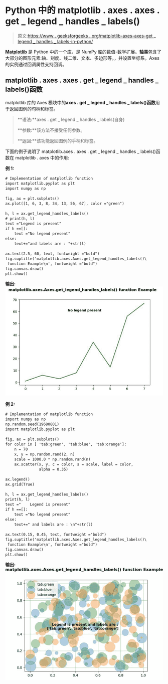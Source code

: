 # Python 中的 matplotlib . axes . axes . get _ legend _ handles _ labels()

> 原文:[https://www . geeksforgeeks . org/matplotlib-axes-axes-get _ legend _ handles _ labels-in-python/](https://www.geeksforgeeks.org/matplotlib-axes-axes-get_legend_handles_labels-in-python/)

**[Matplotlib](https://www.geeksforgeeks.org/python-introduction-matplotlib/)** 是 Python 中的一个库，是 NumPy 库的数值-数学扩展。**轴类**包含了大部分的图形元素:轴、刻度、线二维、文本、多边形等。，并设置坐标系。Axes 的实例通过回调属性支持回调。

## matplotlib . axes . axes . get _ legend _ handles _ labels()函数

matplotlib 库的 Axes 模块中的**axes . get _ legend _ handles _ labels()函数**用于返回图例的句柄和标签。

> **语法:**axes . get _ legend _ handles _ labels(自身)
> 
> **参数:**该方法不接受任何参数。
> 
> **返回:**该功能返回图例的手柄和标签。

下面的例子说明了 matplotlib.axes . axes . get _ legend _ handles _ labels()函数在 matplotlib . axes 中的作用:

**例 1:**

```
# Implementation of matplotlib function  
import matplotlib.pyplot as plt
import numpy as np

fig, ax = plt.subplots()
ax.plot([1, 6, 3, 8, 34, 13, 56, 67], color ="green")

h, l = ax.get_legend_handles_labels()
# print(h, l)
text ="Legend is present"
if h ==[]:
    text ="No legend present"
else:
    text+="and labels are : "+str(l)

ax.text(2.5, 60, text, fontweight ="bold")
fig.suptitle('matplotlib.axes.Axes.get_legend_handles_labels()\
 function Example\n', fontweight ="bold")
fig.canvas.draw()
plt.show()
```

**输出:**
![](img/5288392f7b95046f640d6f76a1139fde.png)

**例 2:**

```
# Implementation of matplotlib function
import numpy as np
np.random.seed(19680801)
import matplotlib.pyplot as plt

fig, ax = plt.subplots()
for color in [ 'tab:green', 'tab:blue', 'tab:orange']:
    n = 70
    x, y = np.random.rand(2, n)
    scale = 1000.0 * np.random.rand(n)
    ax.scatter(x, y, c = color, s = scale, label = color,
               alpha = 0.35)

ax.legend()
ax.grid(True)

h, l = ax.get_legend_handles_labels()
print(h, l)
text ="    Legend is present"
if h ==[]:
    text ="No legend present"
else:
    text+=" and labels are : \n"+str(l)

ax.text(0.15, 0.45, text, fontweight ="bold")
fig.suptitle('matplotlib.axes.Axes.get_legend_handles_labels()\
 function Example\n', fontweight ="bold")
fig.canvas.draw()
plt.show()
```

**输出:**
![](img/6371471c90a14f84b07b3cc01071a716.png)